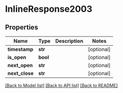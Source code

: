 # InlineResponse2003

## Properties
Name | Type | Description | Notes
------------ | ------------- | ------------- | -------------
**timestamp** | **str** |  | [optional] 
**is_open** | **bool** |  | [optional] 
**next_open** | **str** |  | [optional] 
**next_close** | **str** |  | [optional] 

[[Back to Model list]](../README.md#documentation-for-models) [[Back to API list]](../README.md#documentation-for-api-endpoints) [[Back to README]](../README.md)

